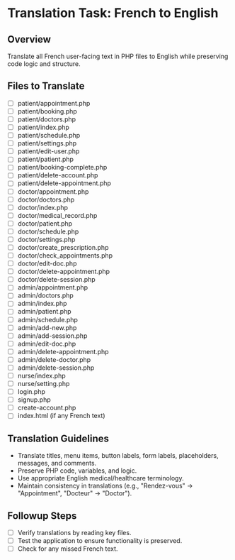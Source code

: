 # Translation Task: French to English

## Overview
Translate all French user-facing text in PHP files to English while preserving code logic and structure.

## Files to Translate
- [ ] patient/appointment.php
- [ ] patient/booking.php
- [ ] patient/doctors.php
- [ ] patient/index.php
- [ ] patient/schedule.php
- [ ] patient/settings.php
- [ ] patient/edit-user.php
- [ ] patient/patient.php
- [ ] patient/booking-complete.php
- [ ] patient/delete-account.php
- [ ] patient/delete-appointment.php
- [ ] doctor/appointment.php
- [ ] doctor/doctors.php
- [ ] doctor/index.php
- [ ] doctor/medical_record.php
- [ ] doctor/patient.php
- [ ] doctor/schedule.php
- [ ] doctor/settings.php
- [ ] doctor/create_prescription.php
- [ ] doctor/check_appointments.php
- [ ] doctor/edit-doc.php
- [ ] doctor/delete-appointment.php
- [ ] doctor/delete-session.php
- [ ] admin/appointment.php
- [ ] admin/doctors.php
- [ ] admin/index.php
- [ ] admin/patient.php
- [ ] admin/schedule.php
- [ ] admin/add-new.php
- [ ] admin/add-session.php
- [ ] admin/edit-doc.php
- [ ] admin/delete-appointment.php
- [ ] admin/delete-doctor.php
- [ ] admin/delete-session.php
- [ ] nurse/index.php
- [ ] nurse/setting.php
- [ ] login.php
- [ ] signup.php
- [ ] create-account.php
- [ ] index.html (if any French text)

## Translation Guidelines
- Translate titles, menu items, button labels, form labels, placeholders, messages, and comments.
- Preserve PHP code, variables, and logic.
- Use appropriate English medical/healthcare terminology.
- Maintain consistency in translations (e.g., "Rendez-vous" -> "Appointment", "Docteur" -> "Doctor").

## Followup Steps
- [ ] Verify translations by reading key files.
- [ ] Test the application to ensure functionality is preserved.
- [ ] Check for any missed French text.

